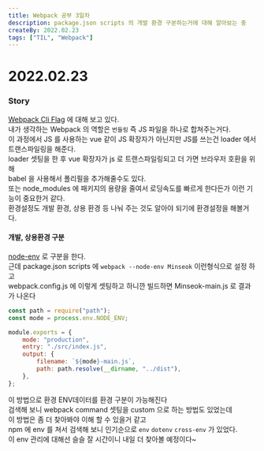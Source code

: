 ```yaml
---
title: Webpack 공부 3일차
description: package.json scripts 의 개발 환경 구분하는거에 대해 알아보는 중
createBy: 2022.02.23
tags: ["TIL", "Webpack"]
---
```


# 2022.02.23

### Story

[Webpack Cli Flag](https://webpack.js.org/api/cli/#flags) 에 대해 보고 있다.  
내가 생각하는 Webpack 의 역할은 `번들링` 즉 JS 파일을 하나로 합쳐주는거다.  
이 과정에서 JS 를 사용하는 vue 같이 JS 확장자가 아닌지만 JS를 쓰는건 loader 에서 트랜스파일링을 해준다.  
loader 셋팅을 한 후 vue 확장자가 js 로 트랜스파일링되고 더 가면 브라우저 호환을 위해  
babel 을 사용해서 폴리필을 추가해줄수도 있다.  
또는 node_modules 에 패키지의 용량을 줄여서 로딩속도를 빠르게 한다든가 이런 기능이 중요한거 같다.  
환경설정도 개발 환경, 상용 환경 등 나눠 주는 것도 알아야 되기에 환경설정을 해볼거다.

#### 개발, 상용환경 구분

[node-env](https://webpack.js.org/api/cli/#node-env) 로 구분을 한다.  
근데 package.json scripts 에 `webpack --node-env Minseok` 이런형식으로 설정 하고  
webpack.config.js 에 이렇게 셋팅하고 하니깐 빌드하면 Minseok-main.js 로 결과가 나온다

```js
const path = require("path");
const mode = process.env.NODE_ENV;

module.exports = {
    mode: "production",
    entry: "./src/index.js",
    output: {
        filename: `${mode}-main.js`,
        path: path.resolve(__dirname, "../dist"),
    },
};
```

이 방법으로 환경 ENV데이터를 환경 구분이 가능해진다  
검색해 보니 webpack command 셋팅을 custom 으로 하는 방법도 있었는데  
이 방법은 좀 더 찾아봐야 이해 할 수 있을거 같고  
npm 에 env 를 쳐서 검색해 보니 인기순으로 `env` `dotenv` `cross-env` 가 있었다.  
이 env 관리에 대해선 슬슬 잘 시간이니 내일 더 찾아볼 예정이다~
